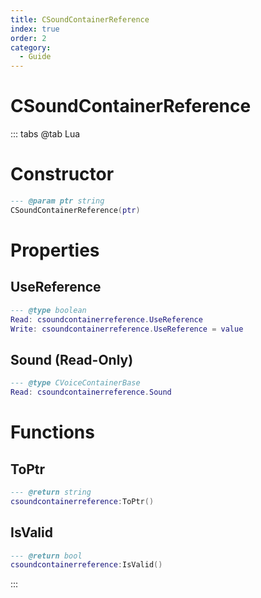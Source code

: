 ```yaml
---
title: CSoundContainerReference
index: true
order: 2
category:
  - Guide
---
```


# CSoundContainerReference

::: tabs
@tab Lua
# Constructor
```lua
--- @param ptr string
CSoundContainerReference(ptr)
```
# Properties
## UseReference 
```lua
--- @type boolean
Read: csoundcontainerreference.UseReference
Write: csoundcontainerreference.UseReference = value
```
## Sound (Read-Only)
```lua
--- @type CVoiceContainerBase
Read: csoundcontainerreference.Sound
```
# Functions
## ToPtr
```lua
--- @return string
csoundcontainerreference:ToPtr()
```
## IsValid
```lua
--- @return bool
csoundcontainerreference:IsValid()
```

:::